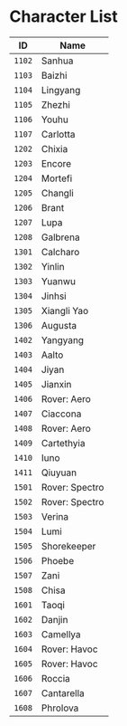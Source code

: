 # Character List

| ID | Name |
|----|------|
| `1102` | Sanhua |
| `1103` | Baizhi |
| `1104` | Lingyang |
| `1105` | Zhezhi |
| `1106` | Youhu |
| `1107` | Carlotta |
| `1202` | Chixia |
| `1203` | Encore |
| `1204` | Mortefi |
| `1205` | Changli |
| `1206` | Brant |
| `1207` | Lupa |
| `1208` | Galbrena |
| `1301` | Calcharo |
| `1302` | Yinlin |
| `1303` | Yuanwu |
| `1304` | Jinhsi |
| `1305` | Xiangli Yao |
| `1306` | Augusta |
| `1402` | Yangyang |
| `1403` | Aalto |
| `1404` | Jiyan |
| `1405` | Jianxin |
| `1406` | Rover: Aero |
| `1407` | Ciaccona |
| `1408` | Rover: Aero |
| `1409` | Cartethyia |
| `1410` | Iuno |
| `1411` | Qiuyuan |
| `1501` | Rover: Spectro |
| `1502` | Rover: Spectro |
| `1503` | Verina |
| `1504` | Lumi |
| `1505` | Shorekeeper |
| `1506` | Phoebe |
| `1507` | Zani |
| `1508` | Chisa |
| `1601` | Taoqi |
| `1602` | Danjin |
| `1603` | Camellya |
| `1604` | Rover: Havoc |
| `1605` | Rover: Havoc |
| `1606` | Roccia |
| `1607` | Cantarella |
| `1608` | Phrolova |
